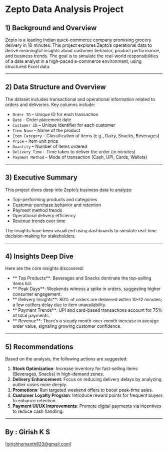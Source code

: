 # Zepto Data Analysis Project #

##  1) Background and Overview
Zepto is a leading Indian quick-commerce company promising grocery delivery in 10 minutes. This project explores Zepto’s operational data to derive meaningful insights about customer behavior, product performance, and business trends. The goal is to simulate the real-world responsibilities of a data analyst in a high-paced e-commerce environment, using structured Excel data.

---

##  2) Data Structure and Overview

The dataset includes transactional and operational information related to orders and deliveries. Key columns include:

- `Order ID` – Unique ID for each transaction
- `Date` – Order placement date
- `Customer ID` – Unique identifier for each customer
- `Item Name` – Name of the product
- `Item Category` – Classification of items (e.g., Dairy, Snacks, Beverages)
- `Price` – Item unit price
- `Quantity` – Number of items ordered
- `Delivery Time` – Time taken to deliver the order (in minutes)
- `Payment Method` – Mode of transaction (Cash, UPI, Cards, Wallets)

---

##  3) Executive Summary

This project dives deep into Zepto’s business data to analyze:

- Top-performing products and categories
- Customer purchase behavior and retention
- Payment method trends
- Operational delivery efficiency
- Revenue trends over time

The insights have been visualized using dashboards to simulate real-time decision-making for stakeholders.

---

##  4) Insights Deep Dive

Here are the core insights discovered:

- ** Top Products**: Beverages and Snacks dominate the top-selling items list.
- ** Peak Days**: Weekends witness a spike in orders, suggesting higher consumer engagement.
- ** Delivery Insights**: 80% of orders are delivered within 10-12 minutes; a few outliers delay due to item unavailability.
- ** Payment Trends**: UPI and card-based transactions account for 75% of total payments.
- ** Revenue**: There’s a steady month-over-month increase in average order value, signaling growing customer confidence.

---

##  5) Recommendations

Based on the analysis, the following actions are suggested:

1. **Stock Optimization**: Increase inventory for fast-selling items (Beverages, Snacks) in high-demand zones.
2. **Delivery Enhancement**: Focus on reducing delivery delays by analyzing outlier cases more deeply.
3. **Promotions**: Run targeted weekend offers to boost peak-time sales.
4. **Customer Loyalty Program**: Introduce reward points for frequent buyers to enhance retention.
5. **Payment UI/UX Improvements**: Promote digital payments via incentives to reduce cash handling.

---

## By : Girish K S ##
[girishhemanth823@gmail.com]

